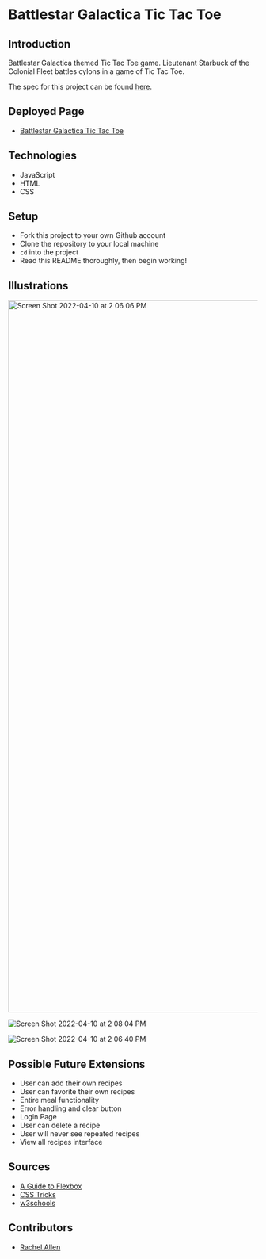 # Battlestar Galactica Tic Tac Toe

## Introduction

Battlestar Galactica themed Tic Tac Toe game. Lieutenant Starbuck of the Colonial Fleet battles cylons in a game of Tic Tac Toe.

The spec for this project can be found [here](https://frontend.turing.edu/projects/module-1/tic-tac-toe-solo-v2.html).

## Deployed Page

* [Battlestar Galactica Tic Tac Toe](https://rallen13.github.io/whats-for-dinner/)

## Technologies

* JavaScript
* HTML
* CSS

## Setup

* Fork this project to your own Github account
* Clone the repository to your local machine
* `cd` into the project
* Read this README thoroughly, then begin working!

## Illustrations

<img width="1437" alt="Screen Shot 2022-04-10 at 2 06 06 PM" src="https://user-images.githubusercontent.com/98505112/162637951-0c73939c-09f6-4b98-86c2-cf281fc3d912.png">

![Screen Shot 2022-04-10 at 2 08 04 PM](https://user-images.githubusercontent.com/98505112/162637989-81b11c66-d6f2-410d-b773-22706259f670.png)

![Screen Shot 2022-04-10 at 2 06 40 PM](https://user-images.githubusercontent.com/98505112/162638000-e3469666-01b0-4947-84cd-9102224c7951.png)

## Possible Future Extensions

* User can add their own recipes
* User can favorite their own recipes
* Entire meal functionality
* Error handling and clear button
* Login Page
* User can delete a recipe
* User will never see repeated recipes
* View all recipes interface

## Sources

* [A Guide to Flexbox](https://css-tricks.com/snippets/css/a-guide-to-flexbox/)
* [CSS Tricks](https://css-tricks.com/almanac/)
* [w3schools](https://www.w3schools.com/)

## Contributors

* [Rachel Allen](https://github.com/Rallen13)

